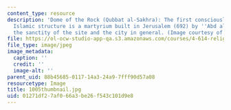 ```yaml
---
content_type: resource
description: 'Dome of the Rock (Qubbat al-Sakhra): The first consciously-monumental
  Islamic structure is a martyrium built in Jerusalem (692) by ''Abd al-Malik to commemorate
  the sanctity of the site and the city in general. (Image courtesy of Sabri Jarrar.)'
file: https://ol-ocw-studio-app-qa.s3.amazonaws.com/courses/4-614-religious-architecture-and-islamic-cultures-fall-2002/01271df27af066a3be26f543c101d9e8_1005thumbnail.jpg
file_type: image/jpeg
image_metadata:
  caption: ''
  credit: ''
  image-alt: ''
parent_uid: 88b45685-0117-14a3-24a9-7fff90d57a08
resourcetype: Image
title: 1005thumbnail.jpg
uid: 01271df2-7af0-66a3-be26-f543c101d9e8
---
```

